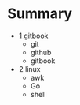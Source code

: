 # Summary

* [1 gitbook](chapter1.md)
  * git
  * github
  * gitbook
* 2 linux
  * awk
  * Go
  * shell 
 
